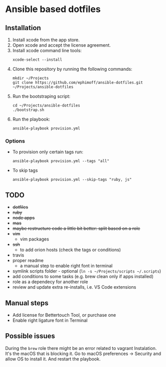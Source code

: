 # Ansible based dotfiles

## Installation

1. Install xcode from the app store.
1. Open xcode and accept the license agreement.
1. Install xcode command line tools:
    ```
    xcode-select --install
    ```
1. Clone this repository by running the following commands:
    ```
    mkdir ~/Projects
    git clone https://github.com/ephimoff/ansible-dotfiles.git ~/Projects/ansible-dotfiles
    ```
1. Run the bootstraping script:
    ```
    cd ~/Projects/ansible-dotfiles
    ./bootstrap.sh
    ```
1. Run the playbook:
    ```
    ansible-playbook provision.yml
    ```

### Options

- To provision only certain tags run:
    ```
    ansible-playbook provision.yml --tags "all"
    ```
- To skip tags
    ```
    ansible-playbook provision.yml --skip-tags "ruby, js"
    ```

## TODO

- ~~dotfiles~~
- ~~ruby~~
- ~~node apps~~
- ~~mas~~
- ~~maybe restructure code a little bit better: split based on a role~~
- ~~vim~~
    - vim packages
- ~~ssh~~
    - to add orion hosts (check the tags or conditions)
- travis
- proper readme
    - a manual step to enable right font in terminal
- symlink scripts folder - optional (`ln -s ~/Projects/scripts ~/.scripts`)
- add conditions to some tasks (e.g. brew clean only if apps installed)
- role as a dependecy for another role
- review and update extra re-installs, i.e. VS Code extensions

## Manual steps

- Add license for Bettertouch Tool, or purchase one
- Enable right ligature font in Terminal

## Possible issues

During the `brew` role there might be an error related to vagrant Instalation. It's the macOS that is blocking it. Go to macOS preferences -> Security and allow OS to install it. And restart the playbook.